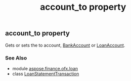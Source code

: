 ﻿---
title: account_to property
second_title: Aspose.Finance for Python via .NET API References
description: 
type: docs
weight: 30
url: /python-net/aspose.finance.ofx.loan/loanstatementtransaction/account_to/
is_root: false
---

## account_to property


Gets or sets the to account, [BankAccount](/finance/python-net/aspose.finance.ofx/bankaccount) or [LoanAccount](/finance/python-net/aspose.finance.ofx/loanaccount).

### See Also
* module [aspose.finance.ofx.loan](../../)
* class [LoanStatementTransaction](/finance/python-net/aspose.finance.ofx.loan/loanstatementtransaction)
